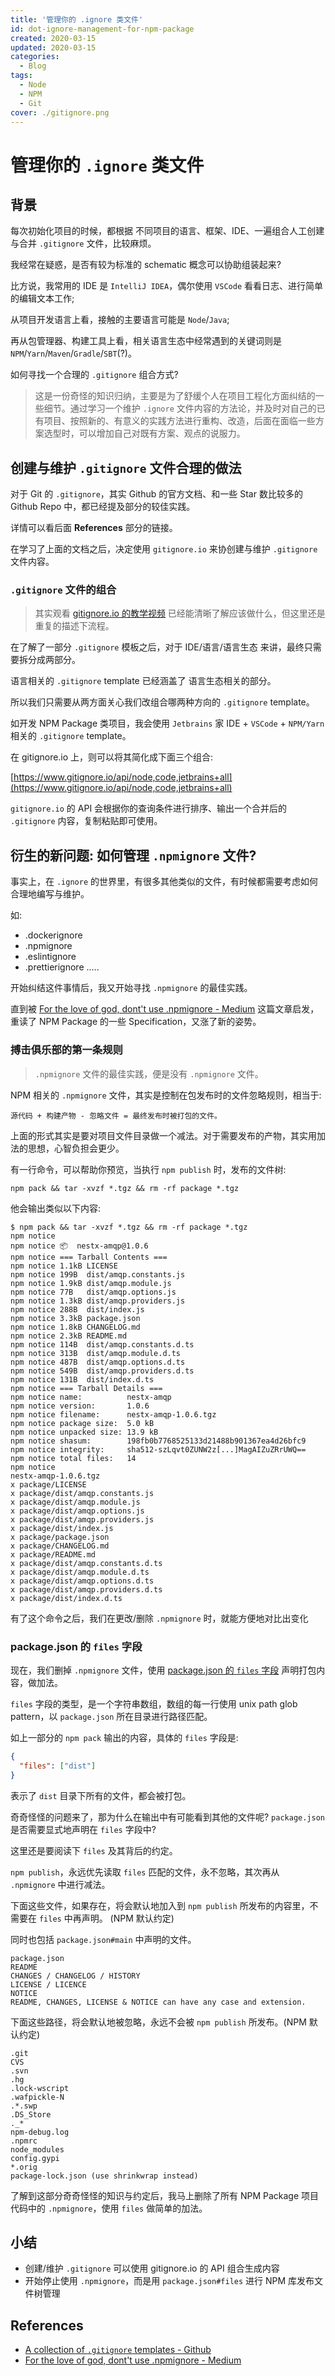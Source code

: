 ```yaml
---
title: '管理你的 .ignore 类文件'
id: dot-ignore-management-for-npm-package
created: 2020-03-15
updated: 2020-03-15
categories:
  - Blog
tags:
  - Node
  - NPM
  - Git
cover: ./gitignore.png
---
```


# 管理你的 `.ignore` 类文件

## 背景

每次初始化项目的时候，都根据 不同项目的语言、框架、IDE、一遍组合人工创建与合并 `.gitignore` 文件，比较麻烦。

我经常在疑惑，是否有较为标准的 schematic 概念可以协助组装起来?

比方说，我常用的 IDE 是 `IntelliJ IDEA`，偶尔使用 `VSCode` 看看日志、进行简单的编辑文本工作;

从项目开发语言上看，接触的主要语言可能是 `Node`/`Java`;

再从包管理器、构建工具上看，相关语言生态中经常遇到的关键词则是 `NPM`/`Yarn`/`Maven`/`Gradle`/`SBT`(?)。

如何寻找一个合理的 `.gitignore` 组合方式?

> 这是一份奇怪的知识归纳，主要是为了舒缓个人在项目工程化方面纠结的一些细节。通过学习一个维护 `.ignore` 文件内容的方法论，并及时对自己的已有项目、按照新的、有意义的实践方法进行重构、改造，后面在面临一些方案选型时，可以增加自己对既有方案、观点的说服力。

## 创建与维护 `.gitignore` 文件合理的做法

对于 Git 的 `.gitignore`，其实 Github 的官方文档、和一些 Star 数比较多的 Github Repo 中，都已经提及部分的较佳实践。

详情可以看后面 **References** 部分的链接。

在学习了上面的文档之后，决定使用 `gitignore.io` 来协创建与维护 `.gitignore` 文件内容。

### `.gitignore` 文件的组合

> 其实观看 [gitignore.io 的教学视频](https://docs.gitignore.io/) 已经能清晰了解应该做什么，但这里还是重复的描述下流程。

在了解了一部分 `.gitignore` 模板之后，对于 IDE/语言/语言生态 来讲，最终只需要拆分成两部分。

语言相关的 `.gitignore` template 已经涵盖了 语言生态相关的部分。

所以我们只需要从两方面关心我们改组合哪两种方向的 `.gitignore` template。

如开发 NPM Package 类项目，我会使用 `Jetbrains` 家 IDE + `VSCode` + `NPM/Yarn` 相关的 `.gitignore` template。

在 gitignore.io 上，则可以将其简化成下面三个组合:

[https://www.gitignore.io/api/node,code,jetbrains+all](https://www.gitignore.io/api/node,code,jetbrains+all)

`gitignore.io` 的 API 会根据你的查询条件进行排序、输出一个合并后的 `.gitignore` 内容，复制粘贴即可使用。

## 衍生的新问题: 如何管理 `.npmignore` 文件?

事实上，在 `.ignore` 的世界里，有很多其他类似的文件，有时候都需要考虑如何合理地编写与维护。

如:

- .dockerignore
- .npmignore
- .eslintignore
- .prettierignore .....

开始纠结这件事情后，我又开始寻找 `.npmignore` 的最佳实践。

直到被 [For the love of god, dont't use .npmignore - Medium](https://medium.com/@jdxcode/for-the-love-of-god-dont-use-npmignore-f93c08909d8d) 这篇文章启发，重读了 NPM Package 的一些 Specification，又涨了新的姿势。

### 搏击俱乐部的第一条规则

> `.npmignore` 文件的最佳实践，便是没有 `.npmignore` 文件。

NPM 相关的 `.npmignore` 文件，其实是控制在包发布时的文件忽略规则，相当于:

```
源代码 + 构建产物 - 忽略文件 = 最终发布时被打包的文件。
```

上面的形式其实是要对项目文件目录做一个减法。对于需要发布的产物，其实用加法的思想，心智负担会更少。

有一行命令，可以帮助你预览，当执行 `npm publish` 时，发布的文件树:

```shell script
npm pack && tar -xvzf *.tgz && rm -rf package *.tgz
```

他会输出类似以下内容:

```shell script
$ npm pack && tar -xvzf *.tgz && rm -rf package *.tgz
npm notice
npm notice 📦  nestx-amqp@1.0.6
npm notice === Tarball Contents ===
npm notice 1.1kB LICENSE
npm notice 199B  dist/amqp.constants.js
npm notice 1.9kB dist/amqp.module.js
npm notice 77B   dist/amqp.options.js
npm notice 1.3kB dist/amqp.providers.js
npm notice 288B  dist/index.js
npm notice 3.3kB package.json
npm notice 1.8kB CHANGELOG.md
npm notice 2.3kB README.md
npm notice 114B  dist/amqp.constants.d.ts
npm notice 313B  dist/amqp.module.d.ts
npm notice 487B  dist/amqp.options.d.ts
npm notice 549B  dist/amqp.providers.d.ts
npm notice 131B  dist/index.d.ts
npm notice === Tarball Details ===
npm notice name:          nestx-amqp
npm notice version:       1.0.6
npm notice filename:      nestx-amqp-1.0.6.tgz
npm notice package size:  5.0 kB
npm notice unpacked size: 13.9 kB
npm notice shasum:        198fb0b7768525133d21488b901367ea4d26bfc9
npm notice integrity:     sha512-szLqvt0ZUNW2z[...]MagAIZuZRrUWQ==
npm notice total files:   14
npm notice
nestx-amqp-1.0.6.tgz
x package/LICENSE
x package/dist/amqp.constants.js
x package/dist/amqp.module.js
x package/dist/amqp.options.js
x package/dist/amqp.providers.js
x package/dist/index.js
x package/package.json
x package/CHANGELOG.md
x package/README.md
x package/dist/amqp.constants.d.ts
x package/dist/amqp.module.d.ts
x package/dist/amqp.options.d.ts
x package/dist/amqp.providers.d.ts
x package/dist/index.d.ts
```

有了这个命令之后，我们在更改/删除 `.npmignore` 时，就能方便地对比出变化

### package.json 的 `files` 字段

现在，我们删掉 `.npmignore` 文件，使用 [package.json 的 `files` 字段](https://docs.npmjs.com/files/package.json#files) 声明打包内容，做加法。

`files` 字段的类型，是一个字符串数组，数组的每一行使用 unix path glob pattern，以 `package.json` 所在目录进行路径匹配。

如上一部分的 `npm pack` 输出的内容，具体的 `files` 字段是:

```json
{
  "files": ["dist"]
}
```

表示了 `dist` 目录下所有的文件，都会被打包。

奇奇怪怪的问题来了，那为什么在输出中有可能看到其他的文件呢? `package.json` 是否需要显式地声明在 `files` 字段中?

这里还是要阅读下 `files` 及其背后的约定。

`npm publish`，永远优先读取 `files` 匹配的文件，永不忽略，其次再从 `.npmignore` 中进行减法。

下面这些文件，如果存在，将会默认地加入到 `npm publish` 所发布的内容里，不需要在 `files` 中再声明。 (NPM 默认约定)

同时也包括 `package.json#main` 中声明的文件。

```
package.json
README
CHANGES / CHANGELOG / HISTORY
LICENSE / LICENCE
NOTICE
README, CHANGES, LICENSE & NOTICE can have any case and extension.
```

下面这些路径，将会默认地被忽略，永远不会被 `npm publish` 所发布。(NPM 默认约定)

```
.git
CVS
.svn
.hg
.lock-wscript
.wafpickle-N
.*.swp
.DS_Store
._*
npm-debug.log
.npmrc
node_modules
config.gypi
*.orig
package-lock.json (use shrinkwrap instead)
```

了解到这部分奇奇怪怪的知识与约定后，我马上删除了所有 NPM Package 项目代码中的 `.npmignore`，使用 `files` 做简单的加法。

## 小结

- 创建/维护 `.gitignore` 可以使用 gitignore.io 的 API 组合生成内容
- 开始停止使用 `.npmignore`，而是用 `package.json#files` 进行 NPM 库发布文件树管理

## References

- [A collection of `.gitignore` templates - Github](https://github.com/github/gitignore)
- [For the love of god, dont't use .npmignore - Medium](https://medium.com/@jdxcode/for-the-love-of-god-dont-use-npmignore-f93c08909d8d)
